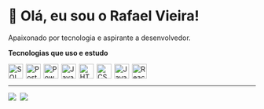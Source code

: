 # 👋 Olá, eu sou o Rafael Vieira!

Apaixonado por tecnologia e aspirante a desenvolvedor.

**Tecnologias que uso e estudo**

<div style="display: flex; align-items: center; gap: 6px; margin-top: 4px;">
  <img src="https://img.icons8.com/fluency/48/sql.png" height="30" width="30" alt="SQL logo" />
  <img src="https://cdn.jsdelivr.net/gh/devicons/devicon/icons/postgresql/postgresql-original.svg" height="30" width="30" alt="PostgreSQL logo" />
  <img src="https://upload.wikimedia.org/wikipedia/commons/c/cf/New_Power_BI_Logo.svg" height="30" width="30" alt="Power BI logo" />
  <img src="https://cdn.jsdelivr.net/gh/devicons/devicon/icons/java/java-original.svg" height="30" width="30" alt="Java logo" />
  <img src="https://cdn.jsdelivr.net/gh/devicons/devicon/icons/html5/html5-original.svg" height="30" width="30" alt="HTML5 logo" />
  <img src="https://cdn.jsdelivr.net/gh/devicons/devicon/icons/css3/css3-original.svg" height="30" width="30" alt="CSS3 logo" />
  <img src="https://cdn.jsdelivr.net/gh/devicons/devicon/icons/javascript/javascript-original.svg" height="30" width="30" alt="JavaScript logo" />
  <img src="https://cdn.jsdelivr.net/gh/devicons/devicon/icons/react/react-original.svg" height="30" width="30" alt="React logo" />
</div>

---

<div style="display: flex; align-items: center; gap: 8px; margin-top: 10px;">
  <a href="mailto:rafaelovieira.dev@gmail.com">
    <img src="https://img.shields.io/badge/Gmail-333333?style=for-the-badge&logo=gmail&logoColor=white" />
  </a>
  <a href="https://www.linkedin.com/in/rafaelovieira" target="_blank">
    <img src="https://img.shields.io/badge/LinkedIn-0A66C2?style=for-the-badge&logo=linkedin&logoColor=white" />
  </a>
</div>


